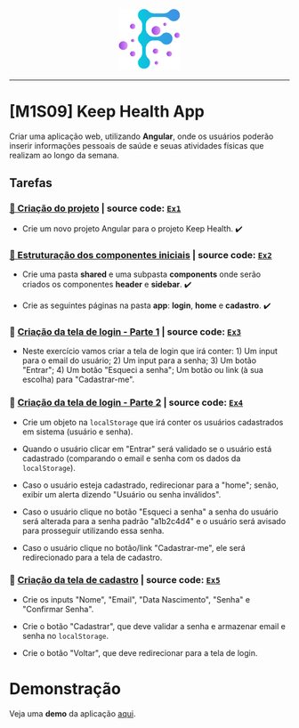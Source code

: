 <div align="center">
  <img src="https://github.com/vb-ferreira/fmt-keep-health/blob/main/img/logo-fmt.png?sanitize=true" width="110" height="110"/>
</div>
<hr>

# [M1S09] Keep Health App

Criar uma aplicação web, utilizando **Angular**, onde os usuários poderão inserir informações pessoais de saúde e seuas atividades físicas que realizam ao longo da semana.

## Tarefas

### [📌 Criação do projeto](https://trello.com/c/qZ2wRUuo) | source code: [`Ex1`](https://github.com/vb-ferreira/fmt-keep-health/releases/tag/Ex1) 

- Crie um novo projeto Angular para o projeto Keep Health. :heavy_check_mark:

### [📌 Estruturação dos componentes iniciais](https://trello.com/c/Iq9Swz0l) | source code: [`Ex2`](https://github.com/vb-ferreira/fmt-keep-health/releases/tag/Ex2) 

- Crie uma pasta **shared** e uma subpasta **components** onde serão criados os componentes **header** e **sidebar**. :heavy_check_mark: 

- Crie as seguintes páginas na pasta **app**: **login**, **home** e **cadastro**. :heavy_check_mark:

### 📌 [Criação da tela de login - Parte 1](https://trello.com/c/ace8U05o) | source code: [`Ex3`]()

- Neste exercício vamos criar a tela de login que irá conter: 1) Um input para o email do usuário; 2) Um input para a senha; 3) Um botão "Entrar"; 4) Um botão "Esqueci a senha"; Um botão ou link (à sua escolha) para "Cadastrar-me".

### 📌 [Criação da tela de login - Parte 2](https://trello.com/c/TFnO7zQp) | source code: [`Ex4`]()

- Crie um objeto na `localStorage` que irá conter os usuários cadastrados em sistema (usuário e senha).

- Quando o usuário clicar em "Entrar" será validado se o usuário está cadastrado (comparando o email e senha com os dados da `localStorage`).

- Caso o usuário esteja cadastrado, redirecionar para a "home"; senão, exibir um alerta dizendo "Usuário ou senha inválidos".

- Caso o usuário clique no botão "Esqueci a senha" a senha do usuário será alterada para a senha padrão "a1b2c4d4" e o usuário será avisado para prosseguir utilizando essa senha.

- Caso o usuário clique no botão/link "Cadastrar-me", ele será redirecionado para a tela de cadastro.

### 📌 [Criação da tela de cadastro](https://trello.com/c/DRqG4rTJ) | source code: [`Ex5`]()

- Crie os inputs "Nome", "Email", "Data Nascimento", "Senha" e "Confirmar Senha".

- Crie o botão "Cadastrar", que deve validar a senha e armazenar email e senha no `localStorage`.

- Crie o botão "Voltar", que deve redirecionar para a tela de login.

# Demonstração

Veja uma **demo** da aplicação [aqui](). 

